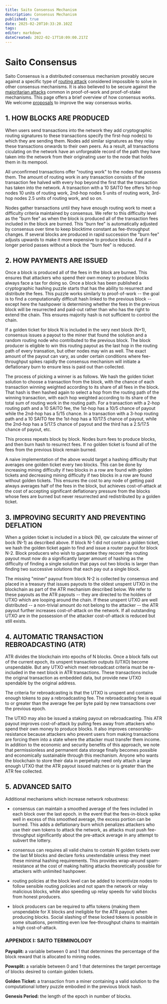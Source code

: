 ```yaml
---
title: Saito Consensus Mechanism
description: Consensus Mechanism
published: true
date: 2025-02-20T10:33:20.102Z
tags: 
editor: markdown
dateCreated: 2022-02-17T10:09:00.217Z
---
```


# Saito Consensus

Saito Consensus is a distributed consensus mechanism provably secure against a specific type of [routing attack](/consensus/sybil-attacks) considered impossible to solve in other consensus mechanisms. It is also believed to be secure against the [majoritarian attacks](/consensus/majoritarian-attacks) common in proof-of-work and proof-of-stake mechanisms. This page offers a brief overview of how consensus works. We welcome [proposals](/consensus/proposals) to improve the way consensus works.

## 1. HOW BLOCKS ARE PRODUCED

When users send transactions into the network they add cryptographic routing signatures to these transactions specify the first-hop node(s) to which they are sending them. Nodes add similar signatures as they relay these transactions onwards to their own peers. As a result, all transactions ciculating on the network have an unforgeable record of the path they have taken into the network from their originating user to the node that holds them in its mempool.

All unconfirmed transactions offer "routing work" to the nodes that possess them. The amount of routing work in any transaction consists of the transaction fee halved with every hop beyond the first that the transaction has taken into the network. A transaction with a 10 SAITO fee offers 1st-hop nodes 10 units of routing work, 2nd-hop nodes 5 units of routing work, 3rd-hop nodes 2.5 units of routing work, and so on.

Nodes gather transactions until they have enough routing work to meet a difficulty criteria maintained by consensus. We refer to this difficulty level as the "burn fee" as when the block is produced all of the transaction fees included in the block are burned. This "burn fee" is automatically adjusted by consensus over time to keep blocktime constant as fee-throughput changes. If several blocks are produced in rapid succession the "burn fee" adjusts upwards to make it more expensive to produce blocks. And if a longer period passes without a block the "burn fee" is reduced.

## 2. HOW PAYMENTS ARE ISSUED

Once a block is produced all of the fees in the block are burned. This ensures that attackers who spend their own money to produce blocks always face a tax for doing so. Once a block has been published a cryptographic hashing puzzle starts that has the ability to resurrect and distribute the fees. This puzzle works similarly to proof-of-work -- the goal is to find a computationally difficult hash linked to the previous block -- except here the hashpower is determining whether the fees in the previous block will be resurrected and paid-out rather than who has the right to extend the chain. This ensures majority hash is not sufficient to control the chain.

If a golden ticket for block N is included in the very next block (N+1), consensus issues a payout to the miner that found the solution and a random routing node who contributed to the previous block. The block producer is eligible to win this routing payout as the last hop in the routing path of every transation, but other nodes may win as well. The exact amount of the payout can vary, as under certain conditions where fee-throughput spikes rapidly the consensus mechanism will initiate a deflationary burn to ensure less is paid out than collected.

The process of picking a winner is as follows. We hash the golden ticket solution to choose a transaction from the block, with the chance of each transaction winning weighted according to its share of all fees in the block. That hash is then hashed again to select a hop from the routing path of the winning transaction, with each hop weighted according to its share of the total sum of routing work in the routing path. For a transaction with a 2-hop routing path and a 10 SAITO fee, the 1st-hop has a 10/5 chance of payout while the 2nd-hop has a 5/15 chance. In a transaction with a 3-hop routing path and a 10 SAITO fee the 1st-hop has a 10/17.5 chance of payout, while the 2nd-hop has a 5/17.5 chance of payout and the third has a 2.5/17.5 chance of payout, etc.

This process repeats block by block. Nodes burn fees to produce blocks, and then burn hash to resurrect fees. If no golden ticket is found all of the fees from the previous block remain burned.

A naive implementation of the above would target a hashing difficulty that averages one golden ticket every two blocks. This can be done by increasing mining difficulty if two blocks in a row are found with golden tickets and decreasing mining difficulty if two blocks in a row are found without golden tickets. This ensures the cost to any node of getting paid always averages half of the fees in the block, but achieves cost-of-attack at the cost of accepting significant deflationary pressure from the blocks whose fees are burned but never resurrected and redistributed by a golden ticket.

## 3. IMPROVING SECURITY AND PREVENTING DEFLATION

When a golden ticket is included in a block (N), qw calculate the winner of bock (N-1) as described above. If block N-1 did not contain a golden ticket, we hash the golden ticket again to find and issue a router payout for block N-2. Block producers who wish to guarantee they recover the routing payout must now do a significantly larger amount of hashing as the difficulty of finding a single solution that pays out two blocks is larger than finding two successive solutions that each pay out a single block.

The missing "miner" payout from block N-2 is collected by consensus and placed in a treasury that issues payouts to the oldest unspent UTXO in the blockchain as part of the ATR mechanism described below. We refer to these payouts as the ATR payouts -- they are directed to the holders of UTXO which are looping around the chain. If these unspent UTXO are well distributed -- a non-trivial amount do not belong to the attacker -- the ATR payout further increases cost-of-attack on the network. If all outstanding UTXO are in the possession of the attacker cost-of-attack is reduced but still exists.

## 4. AUTOMATIC TRANSACTION REBROADCASTING (ATR)

ATR divides the blockchain into epochs of N blocks. Once a block falls out of the current epoch, its unspent transaction outputs (UTXO) become unspendable. But any UTXO which meet rebroadcast criteria must be re-included in the next block in ATR transactions. These transactions include the original transaction as embedded data, but provide new UTXO spendable by the original address.

The criteria for rebroadcasting is that the UTXO is unspent and contains enough tokens to pay a rebroadcasting fee. The rebroadcasting fee is equal to or greater than the average fee per byte paid by new transactions over the previous epoch.

The UTXO may also be issued a staking payout on rebroadcasting. This ATR payout improves cost-of-attack by pulling fees away from attackers who spend their own money to produce blocks. It also improves censorship-resistance because attackers who prevent users from making transactions are forcing them into a state where the attacker must transfer them income. In addition to the economic and security benefits of this approach, we note that permissionless and permanent data storage finally becomes possible and economically sustainable through this mechanism. Anyone who wants the blockchain to store their data in perpetuity need only attach a large enough UTXO that the ATR payout issued matches or is greater than the ATR fee collected.

## 5. ADVANCED SAITO

Additional mechanisms which increase network robustness:

* consensus can maintain a smoothed average of the fees included in each block over the last epoch. in the event that the fees-in-block spike well in excess of this smoothed average, the excess portion can be burned. This adds a deflationary burn which penalizes attackers who use their own tokens to attack the network, as attacks must push fee-throughput significantly about the pre-attack average in any attempt to subvert the lottery.

* consensus can requires all valid chains to contain N golden tickets over the last M blocks and declare forks unextendable unless they meet these minimal hashing requirements. This provides wrap-around spam-resistance at the cost of making halting attacks theoretically possible for attackers with unlimited hashpower.

* routing policies at the block level can be added to incentivize nodes to follow sensible routing policies and not spam the network or relay malicious blocks, while also speeding up relay speeds for valid blocks from honest producers.

* block producers can be required to affix tokens (making them unspendable for X blocks and ineligible for the ATR payout) when producing blocks. Social slashing of these locked tokens is possible in some situations, permitting even low fee-throughput chains to maintain a high cost-of-attack.


### APPENDIX I: SAITO TERMINOLOGY

**Paysplit:** a variable between 0 and 1 that determines the percentage of the block reward that is allocated to mining nodes.

**Powsplit:** a variable between 0 and 1 that determines the target percentage of blocks desired to contain golden tickets.

**Golden Ticket:** a transaction from a miner containing a valid solution to the computational lottery puzzle embodied in the previous block hash.

**Genesis Period:** the length of the epoch in number of blocks.




